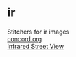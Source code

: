 # ir
<div>
  Stitchers for ir images
  <br>
  <a href=https://concord.org/>concord.org</a>
  <br>
  <a href=http://energy.concord.org/isv/>Infrared Street View</a>
</div>
